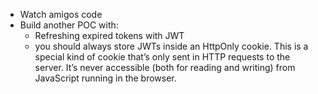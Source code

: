 - Watch amigos code
- Build another POC with:
    - Refreshing expired tokens with JWT
    - you should always store JWTs inside an HttpOnly cookie. This is a special kind of cookie that’s only sent in HTTP requests to the server. It’s never accessible (both for reading and writing) from JavaScript running in the browser.